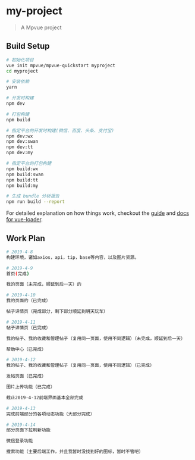 # my-project

> A Mpvue project

## Build Setup

``` bash
# 初始化项目
vue init mpvue/mpvue-quickstart myproject
cd myproject

# 安装依赖
yarn

# 开发时构建
npm dev

# 打包构建
npm build

# 指定平台的开发时构建(微信、百度、头条、支付宝)
npm dev:wx
npm dev:swan
npm dev:tt
npm dev:my

# 指定平台的打包构建
npm build:wx
npm build:swan
npm build:tt
npm build:my

# 生成 bundle 分析报告
npm run build --report
```

For detailed explanation on how things work, checkout the [guide](http://vuejs-templates.github.io/webpack/) and [docs for vue-loader](http://vuejs.github.io/vue-loader).

## Work Plan

``` bash
# 2019-4-8
构建环境，诸如axios，api，tip，base等内容，以及图片资源。

# 2019-4-9
首页(完成)

我的页面（未完成，顺延到后一天）的

# 2019-4-10
我的页面的（已完成）

帖子详情页（完成部分，剩下部分顺延到明天玩车）

# 2019-4-11
帖子详情页（已完成）

我的帖子、我的收藏和管理帖子（复用同一页面，使用不同逻辑）（未完成，顺延到后一天）

帮助中心（已完成）

# 2019-4-12
我的帖子、我的收藏和管理帖子（复用同一页面，使用不同逻辑）（已完成）

发帖页面（已完成）

图片上传功能（已完成）

截止2019-4-12前端界面基本全部完成

# 2019-4-13
完成前端部分的各项动态功能（大部分完成）

# 2019-4-14
部分页面下拉刷新功能

微信登录功能

搜索功能（主要后端工作，并且我暂时没找到好的图标，暂时不管吧）
